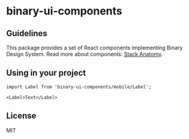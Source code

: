 # binary-ui-components

## Guidelines

This package provides a set of React components implementing Binary Design System. Read more about components: [Stack Anatomy](https://medium.com/binary-design/stack-anatomy-b12e77bedc74).

## Using in your project

```
import Label from 'binary-ui-components/mobile/Label';

<Label>Text</Label>
```

## License

MIT
